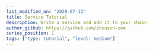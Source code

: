```yaml
---
last_modified_on: "2020-07-13"
title: Service Tutorial
description: Write a service and add it to your chain
author_github: https://github.com/zhouyun-zoe
series_position: 1
tags: ["type: tutorial", "level: medium"]
---
```



